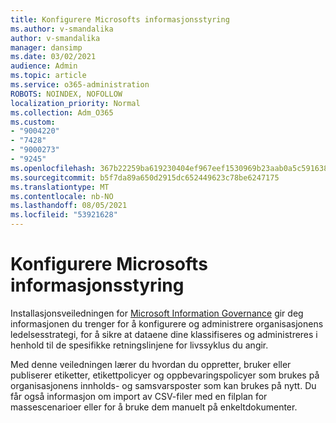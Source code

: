 ```yaml
---
title: Konfigurere Microsofts informasjonsstyring
ms.author: v-smandalika
author: v-smandalika
manager: dansimp
ms.date: 03/02/2021
audience: Admin
ms.topic: article
ms.service: o365-administration
ROBOTS: NOINDEX, NOFOLLOW
localization_priority: Normal
ms.collection: Adm_O365
ms.custom:
- "9004220"
- "7428"
- "9000273"
- "9245"
ms.openlocfilehash: 367b22259ba619230404ef967eef1530969b23aab0a5c5916382fd19cdb5986d
ms.sourcegitcommit: b5f7da89a650d2915dc652449623c78be6247175
ms.translationtype: MT
ms.contentlocale: nb-NO
ms.lasthandoff: 08/05/2021
ms.locfileid: "53921628"
---
```

# <a name="set-up-microsoft-information-governance"></a>Konfigurere Microsofts informasjonsstyring

Installasjonsveiledningen for [Microsoft Information Governance](https://go.microsoft.com/fwlink/?linkid=2146529) gir deg informasjonen du trenger for å konfigurere og administrere organisasjonens ledelsesstrategi, for å sikre at dataene dine klassifiseres og administreres i henhold til de spesifikke retningslinjene for livssyklus du angir.

Med denne veiledningen lærer du hvordan du oppretter, bruker eller publiserer etiketter, etikettpolicyer og oppbevaringspolicyer som brukes på organisasjonens innholds- og samsvarsposter som kan brukes på nytt. Du får også informasjon om import av CSV-filer med en filplan for massescenarioer eller for å bruke dem manuelt på enkeltdokumenter.
